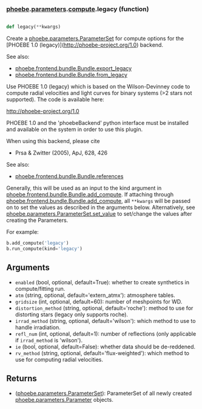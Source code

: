 ### [phoebe](phoebe.md).[parameters](phoebe.parameters.md).[compute](phoebe.parameters.compute.md).legacy (function)


```py

def legacy(**kwargs)

```



Create a [phoebe.parameters.ParameterSet](phoebe.parameters.ParameterSet.md) for compute options for the
[PHOEBE 1.0 (legacy)](<a href="http://phoebe-project.org/1.0">http://phoebe-project.org/1.0</a>) backend.

See also:
* [phoebe.frontend.bundle.Bundle.export_legacy](phoebe.frontend.bundle.Bundle.export_legacy.md)
* [phoebe.frontend.bundle.Bundle.from_legacy](phoebe.frontend.bundle.Bundle.from_legacy.md)

Use PHOEBE 1.0 (legacy) which is based on the Wilson-Devinney code
to compute radial velocities and light curves for binary systems
(&gt;2 stars not supported).  The code is available here:

<a href="http://phoebe-project.org/1.0">http://phoebe-project.org/1.0</a>

PHOEBE 1.0 and the 'phoebeBackend' python interface must be installed
and available on the system in order to use this plugin.

When using this backend, please cite
* Prsa &amp; Zwitter (2005), ApJ, 628, 426

See also:
* [phoebe.frontend.bundle.Bundle.references](phoebe.frontend.bundle.Bundle.references.md)

Generally, this will be used as an input to the kind argument in
[phoebe.frontend.bundle.Bundle.add_compute](phoebe.frontend.bundle.Bundle.add_compute.md).  If attaching through
[phoebe.frontend.bundle.Bundle.add_compute](phoebe.frontend.bundle.Bundle.add_compute.md), all `**kwargs` will be
passed on to set the values as described in the arguments below.  Alternatively,
see [phoebe.parameters.ParameterSet.set_value](phoebe.parameters.ParameterSet.set_value.md) to set/change the values
after creating the Parameters.

For example:

```py
b.add_compute('legacy')
b.run_compute(kind='legacy')
```

Arguments
----------
* `enabled` (bool, optional, default=True): whether to create synthetics in
    compute/fitting run.
* `atm` (string, optional, default='extern_atmx'): atmosphere tables.
* `gridsize` (int, optional, default=60): number of meshpoints for WD.
* `distortion_method` (string, optional, default='roche'): method to use
    for distorting stars (legacy only supports roche).
* `irrad_method` (string, optional, default='wilson'): which method to use
    to handle irradiation.
* `refl_num` (int, optional, default=1): number of reflections (only applicable
    if `irrad_method` is 'wilson').
* `ie` (bool, optional, default=False): whether data should be de-reddened.
* `rv_method` (string, optional, default='flux-weighted'): which method to
    use for computing radial velocities.

Returns
--------
* ([phoebe.parameters.ParameterSet](phoebe.parameters.ParameterSet.md)): ParameterSet of all newly created
    [phoebe.parameters.Parameter](phoebe.parameters.Parameter.md) objects.

